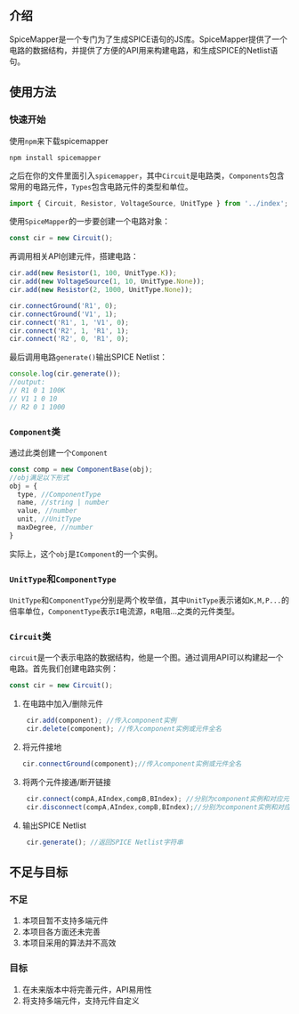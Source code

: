 ## 介绍
SpiceMapper是一个专门为了生成SPICE语句的JS库。SpiceMapper提供了一个电路的数据结构，并提供了方便的API用来构建电路，和生成SPICE的Netlist语句。

## 使用方法

### 快速开始
使用`npm`来下载spicemapper
```shell
npm install spicemapper
```

之后在你的文件里面引入`spicemapper`，其中`Circuit`是电路类，`Components`包含常用的电路元件，`Types`包含电路元件的类型和单位。
```js
import { Circuit, Resistor, VoltageSource, UnitType } from '../index';
```
使用`SpiceMapper`的一步要创建一个电路对象：
```js
const cir = new Circuit();
```
再调用相关API创建元件，搭建电路：
```js
cir.add(new Resistor(1, 100, UnitType.K));
cir.add(new VoltageSource(1, 10, UnitType.None));
cir.add(new Resistor(2, 1000, UnitType.None));

cir.connectGround('R1', 0);
cir.connectGround('V1', 1);
cir.connect('R1', 1, 'V1', 0);
cir.connect('R2', 1, 'R1', 1);
cir.connect('R2', 0, 'R1', 0);
```
最后调用电路`generate()`输出SPICE Netlist：
```js
console.log(cir.generate()); 
//output:
// R1 0 1 100K
// V1 1 0 10
// R2 0 1 1000 
```

### `Component`类
通过此类创建一个`Component`
```js
const comp = new ComponentBase(obj);
//obj满足以下形式
obj = {
  type, //ComponentType
  name, //string | number
  value, //number
  unit, //UnitType
  maxDegree, //number
}
```
实际上，这个`obj`是`IComponent`的一个实例。

### `UnitType`和`ComponentType`
`UnitType`和`ComponentType`分别是两个枚举值，其中`UnitType`表示诸如`K,M,P...`的倍率单位，`ComponentType`表示`I`电流源，`R`电阻...之类的元件类型。

### `Circuit`类
`circuit`是一个表示电路的数据结构，他是一个图。通过调用API可以构建起一个电路。首先我们创建电路实例：
```js
const cir = new Circuit();
```
1. 在电路中加入/删除元件
   ```js
    cir.add(component); //传入component实例
    cir.delete(component); //传入component实例或元件全名
   ```
2. 将元件接地
   ```js
   cir.connectGround(component);//传入component实例或元件全名
   ```
3. 将两个元件接通/断开链接
   ```js
    cir.connect(compA,AIndex,compB,BIndex); //分别为component实例和对应元件端口，对于二端元件为0，1
    cir.disconnect(compA,AIndex,compB,BIndex);//分别为component实例和对应元件端口
   ```
1. 输出SPICE Netlist
   ```js
    cir.generate(); //返回SPICE Netlist字符串
   ```

## 不足与目标

### 不足
1. 本项目暂不支持多端元件
2. 本项目各方面还未完善
3. 本项目采用的算法并不高效

### 目标
1. 在未来版本中将完善元件，API易用性
2. 将支持多端元件，支持元件自定义